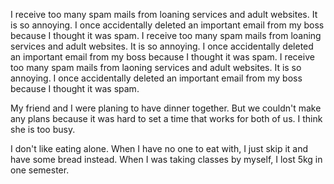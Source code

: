 I receive too many spam mails from loaning services and adult websites. It is so annoying. I once accidentally deleted an important email from my boss because I thought it was spam.
I receive too many spam mails from loaning services and adult websites. It is so annoying. I once accidentally deleted an important email from my boss because I thought it was spam.
I receive too many spam mails from laoning services and adult websites. It is so annoying. I once accidentally deleted an important email from my boss because I thought it was spam.

My friend and I were planing to have dinner together. But we couldn't make any plans because it was hard to set a time that works for both of us. I think she is too busy.

I don't like eating alone. When I have no one to eat with, I just skip it and have some bread instead. When I was taking classes by myself, I lost 5kg in one semester.
